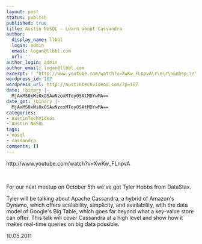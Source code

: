 ```yaml
---
layout: post
status: publish
published: true
title: Austin NoSQL - Learn about Cassandra
author:
  display_name: llbbl
  login: admin
  email: logan@llbbl.com
  url: ''
author_login: admin
author_email: logan@llbbl.com
excerpt: ! "http://www.youtube.com/watch?v=XwKw_FLnpvA\r\n\r\n&nbsp;\r\n\r\n"
wordpress_id: 167
wordpress_url: http://austintechvideos.com/?p=167
date: !binary |-
  MjAxMS0xMi0xOSAwNzoxMToyOSAtMDYwMA==
date_gmt: !binary |-
  MjAxMS0xMi0xOSAwNzoxMToyOSAtMDYwMA==
categories:
- AustinTechVideos
- Austin NoSQL
tags:
- nosql
- cassandra
comments: []
---
```

<p>http://www.youtube.com/watch?v=XwKw_FLnpvA</p>
<p>&nbsp;</p>
<p><a id="more"></a><a id="more-167"></a></p>
<p>For our next meetup on October 5th we've got Tyler Hobbs from DataStax.</p>
<p>Tyler will be talking about Apache Cassandra, a hybrid of Amazon's Dynamo, which offers scalability, simplicity, and availability, with the data model of Google's Big Table, which goes far beyond what a key-value store can offer. This talk will cover Cassandra at a high level and show how it makes real-time queries on big data possible.</p>
<p>10.05.2011</p>
